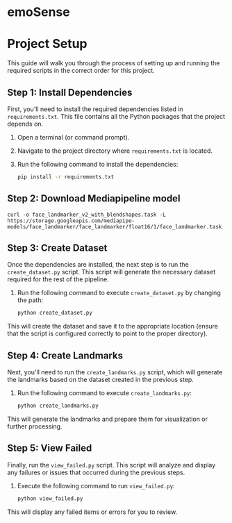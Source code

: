 # emoSense

# Project Setup

This guide will walk you through the process of setting up and running the required scripts in the correct order for this project.

## Step 1: Install Dependencies

First, you'll need to install the required dependencies listed in `requirements.txt`. This file contains all the Python packages that the project depends on.

1. Open a terminal (or command prompt).
2. Navigate to the project directory where `requirements.txt` is located.
3. Run the following command to install the dependencies:

    ```bash
    pip install -r requirements.txt
    ```

## Step 2: Download Mediapipeline model
```
curl -o face_landmarker_v2_with_blendshapes.task -L https://storage.googleapis.com/mediapipe-models/face_landmarker/face_landmarker/float16/1/face_landmarker.task
```

## Step 3: Create Dataset

Once the dependencies are installed, the next step is to run the `create_dataset.py` script. This script will generate the necessary dataset required for the rest of the pipeline.

1. Run the following command to execute `create_dataset.py` by changing the path:

    ```bash
    python create_dataset.py
    ```

This will create the dataset and save it to the appropriate location (ensure that the script is configured correctly to point to the proper directory).

## Step 4: Create Landmarks

Next, you'll need to run the `create_landmarks.py` script, which will generate the landmarks based on the dataset created in the previous step.

1. Run the following command to execute `create_landmarks.py`:

    ```bash
    python create_landmarks.py
    ```

This will generate the landmarks and prepare them for visualization or further processing.

## Step 5: View Failed

Finally, run the `view_failed.py` script. This script will analyze and display any failures or issues that occurred during the previous steps.

1. Execute the following command to run `view_failed.py`:

    ```bash
    python view_failed.py
    ```

This will display any failed items or errors for you to review.